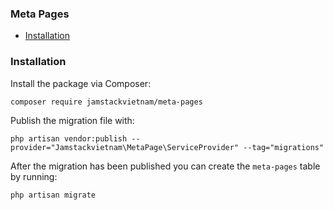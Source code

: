 ### Meta Pages

- [Installation](#installation)

### Installation

Install the package via Composer:

```
composer require jamstackvietnam/meta-pages
```

Publish the migration file with:

```
php artisan vendor:publish --provider="Jamstackvietnam\MetaPage\ServiceProvider" --tag="migrations"
```

After the migration has been published you can create the `meta-pages` table by running:

```
php artisan migrate
```
